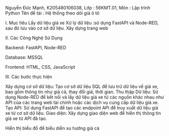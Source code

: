 Nguyễn Đức Mạnh, K205480106038, Lớp : 56KMT.01, Môn : Lập trình Python 
Tên đề tài : Hệ thống theo dõi giá ô tô

I. Mục tiêu Lấy dữ liệu giá xe Xử lý dữ liệu :sử dụng FastAPI và Node-RED, sau đó lưu vào cơ sở dữ liệu. Xây dựng trang web

II. Các Công Nghệ Sử Dụng

Backend: FastAPI, Node-RED

Database: MSSQL

Frontend: HTML, CSS, JavaScript 

III. Các bước thực hiện

Xây dựng cơ sở dữ liệu: Tạo cơ sở dữ liệu SQL để lưu trữ dữ liệu về giá xe, bao gồm thông tin như giá cả, thay đổi giá, thời gian. Thu thập Dữ liệu: Sử dụng Node-RED để kết nối và lấy dữ liệu giá xe từ các nguồn khác nhau như API của các trang web tài chính hoặc các dịch vụ cung cấp dữ liệu giá xe. Tạo API: Sử dụng FastAPI để tạo các endpoint API để truy xuất dữ liệu giá xe từ cơ sở dữ liệu. Giao diện: Xây dựng giao diện web để hiển thị thông tin giá xe từ API đã tạo.

Hiển thị biểu đồ để biểu diễn xu hướng giá cả
